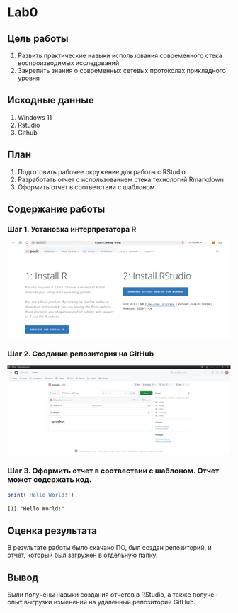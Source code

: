 

# Lab0

## Цель работы

1)  Развить практические навыки использования современного стека
    воспроизводимых исследований
2)  Закрепить знания о современных сетевых протоколах прикладного уровня

## Исходные данные

1)  Windows 11
2)  Rstudio
3)  Github

## План

1)  Подготовить рабочее окружение для работы с RStudio
2)  Разработать отчет с использованием стека технологий Rmarkdown
3)  Оформить отчет в соответствии с шаблоном

## Содержание работы

### Шаг 1. Установка интерпретатора R

![](https://github.com/Geheneeike/oreshin/blob/main/images/%D0%A1%D0%BD%D0%B8%D0%BC%D0%BE%D0%BA%20%D1%8D%D0%BA%D1%80%D0%B0%D0%BD%D0%B0%20(16).png?raw=true)

### Шаг 2. Создание репозитория на GitHub

![](https://github.com/Geheneeike/oreshin/blob/main/images/%D0%A1%D0%BD%D0%B8%D0%BC%D0%BE%D0%BA%20%D1%8D%D0%BA%D1%80%D0%B0%D0%BD%D0%B0%20(15).png?raw=true)

### Шаг 3. Оформить отчет в соотвествии с шаблоном. Отчет может содержать код.

``` r
print('Hello World!')
```

    [1] "Hello World!"

## Оценка результата

В результате работы было скачано ПО, был создан репозиторий, и отчет,
который был загружен в отдельную папку.

## Вывод

Были получены навыки создания отчетов в RStudio, а также получен опыт
выгрузки изменений на удаленный репозиторий GitHub.
